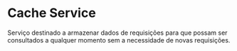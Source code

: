 ﻿# Cache Service

Serviço destinado a armazenar dados de requisições para que possam ser consultados a qualquer momento sem a necessidade de novas requisições.